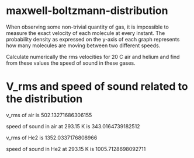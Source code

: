 # maxwell-boltzmann-distribution

When observing some non-trivial quantity of gas, it is impossible to measure the exact velocity of each
molecule at every instant. The probability density as expressed on the y-axis of each graph represents
how many molecules are moving between two different speeds.

Calculate numerically the rms velocities for 20 C air and helium and find from these values the speed of
sound in these gases.

# V_rms and speed of sound related to the distribution
v_rms of air is 502.13271686306155

speed of sound in air at 293.15 K is 343.0164739182512

v_rms of He2 is 1352.0337176808966

speed of sound in He2 at 293.15 K is 1005.7128698092711
